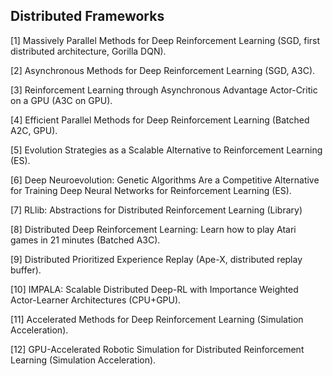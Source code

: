 ##

## Distributed Frameworks

[1] Massively Parallel Methods for Deep Reinforcement Learning (SGD, first distributed architecture, Gorilla DQN).

[2] Asynchronous Methods for Deep Reinforcement Learning (SGD, A3C).

[3] Reinforcement Learning through Asynchronous Advantage Actor-Critic on a GPU (A3C on GPU).

[4] Efficient Parallel Methods for Deep Reinforcement Learning (Batched A2C, GPU).

[5] Evolution Strategies as a Scalable Alternative to Reinforcement Learning (ES).

[6] Deep Neuroevolution: Genetic Algorithms Are a Competitive Alternative for Training Deep Neural Networks for
Reinforcement Learning (ES).

[7] RLlib: Abstractions for Distributed Reinforcement Learning (Library)

[8] Distributed Deep Reinforcement Learning: Learn how to play Atari games in 21 minutes (Batched A3C).

[9] Distributed Prioritized Experience Replay (Ape-X, distributed replay buffer).

[10] IMPALA: Scalable Distributed Deep-RL with Importance Weighted Actor-Learner Architectures (CPU+GPU).

[11] Accelerated Methods for Deep Reinforcement Learning (Simulation Acceleration).

[12] GPU-Accelerated Robotic Simulation for Distributed Reinforcement Learning (Simulation Acceleration).

##  
